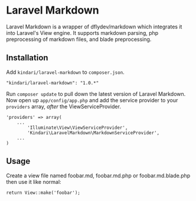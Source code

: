 # Laravel Markdown

Laravel Markdown is a wrapper of dflydev/markdown which integrates it into Laravel's View engine. It supports markdown parsing, php preprocessing of markdown files, and blade preprocessing.

## Installation

Add `kindari/laravel-markdown` to `composer.json`.

    "kindari/laravel-markdown": "1.0.*"
    
Run `composer update` to pull down the latest version of Laravel Markdown. Now open up `app/config/app.php` and add the service provider to your `providers` array, *after* the ViewServiceProvider.

    'providers' => array(
    	...
    		'Illuminate\View\ViewServiceProvider',
    		'Kindari\LaravelMarkdown\MarkdownServiceProvider',
		...
    )

## Usage

Create a view file named foobar.md, foobar.md.php or foobar.md.blade.php then use it like normal:

    return View::make('foobar');
